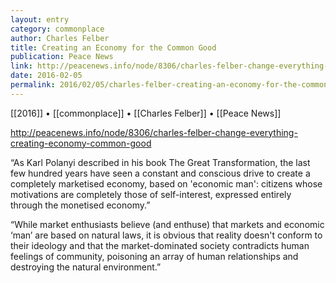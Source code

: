 ```yaml
---
layout: entry
category: commonplace
author: Charles Felber
title: Creating an Economy for the Common Good
publication: Peace News
link: http://peacenews.info/node/8306/charles-felber-change-everything-creating-economy-common-good
date: 2016-02-05
permalink: 2016/02/05/charles-felber-creating-an-economy-for-the-common-good
---
```


[[2016]] • [[commonplace]] • [[Charles Felber]] • [[Peace News]]

http://peacenews.info/node/8306/charles-felber-change-everything-creating-economy-common-good

“As Karl Polanyi described in his book The Great Transformation, the last few hundred years have seen a constant and conscious drive to create a completely marketised economy, based on 'economic man': citizens whose motivations are completely those of self-interest, expressed entirely through the monetised economy.”

“While market enthusiasts believe (and enthuse) that markets and economic ‘man’ are based on natural laws, it is obvious that reality doesn't conform to their ideology and that the market-dominated society contradicts human feelings of community, poisoning an array of human relationships and destroying the natural environment.”


